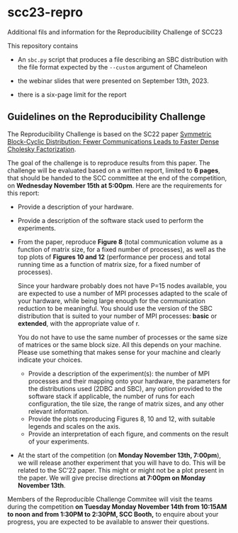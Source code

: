 # scc23-repro
Additional fils and information for the Reproducibility Challenge of SCC23

This repository contains
* An `sbc.py` script that produces a file describing an SBC distribution 
  with the file format expected by the `--custom` argument of Chameleon
  
* the webinar slides that were presented on September 13th, 2023.

* there is a six-page limit for the report

## Guidelines on the Reproducibility Challenge

The Reproducibility Challenge is based on the SC22 paper [Symmetric Block-Cyclic Distribution: Fewer
Communications Leads to Faster Dense Cholesky
Factorization](https://inria.hal.science/hal-03768910/file/final_version_no_copyright.pdf).

The goal of the challenge is to reproduce results from this paper. The challenge will be evaluated
based on a written report, limited to **6 pages**, that should be handed to the SCC committee at the end
of the competition, on **Wednesday November 15th at 5:00pm**. Here are the requirements for this report:

* Provide a description of your hardware.

* Provide a description of the software stack used to perform the experiments.

* From the paper, reproduce **Figure 8** (total communication volume as a function of matrix size,
  for a fixed number of processes), as well as the top plots of **Figures 10 and 12** (performance
  per process and total running time as a function of matrix size, for a fixed number of processes).

  Since your hardware probably does not have P=15 nodes available, you are expected to use a number
  of MPI processes adapted to the scale of your hardware, while being large enough for the
  communication reduction to be meaningful. You should use the version of the SBC distribution that
  is suited to your number of MPI processes: **basic** or **extended**, with the appropriate value of r.

  You do not have to use the same number of processes or the same size of matrices or the same block
  size. All this depends on your machine. Please use something that makes sense for your machine and
  clearly indicate your choices.

  * Provide a description of the experiment(s): the number of MPI processes and their mapping onto
    your hardware, the parameters for the distributions used (2DBC and SBC), any option provided to
    the software stack if applicable, the number of runs for each configuration, the tile size, the
    range of matrix sizes, and any other relevant information.
  * Provide the plots reproducing Figures 8, 10 and 12, with suitable legends and scales on the axis.
  * Provide an interpretation of each figure, and comments on the result of your experiments.

* At the start of the competition (on **Monday November 13th, 7:00pm**), we will release another
  experiment that you will have to do. This will be related to the SC’22 paper. This might or might
  not be a plot present in the paper. We will give precise directions **at 7:00pm on Monday November
  13th**.

Members of the Reproducible Challenge Commitee will visit the teams during the
competition **on Tuesday Monday November 14th from 10:15AM to noon and from
1:30PM to 2:30PM, SCC Booth,** to enquire about your progress, you are expected
to be available to answer their questions.
